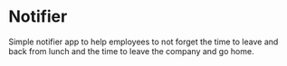 # Notifier

Simple notifier app to help employees to not forget the time to leave and back from lunch and the time to leave the company and go home.
